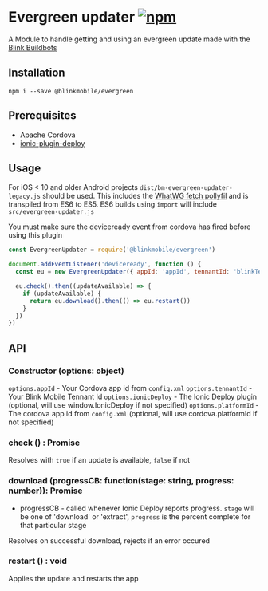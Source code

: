# Evergreen updater [![npm](https://img.shields.io/npm/v/@blinkmobile/evergreen.svg?maxAge=2592000)](https://www.npmjs.com/package/@blinkmobile/evergreen)

A Module to handle getting and using an evergreen update made with the [Blink Buildbots](https://github.com/blinkmobile/buildbot-cli)

## Installation

`npm i --save @blinkmobile/evergreen`

## Prerequisites

- Apache Cordova
- [ionic-plugin-deploy](https://www.npmjs.com/package/ionic-plugin-deploy)

## Usage

For iOS < 10 and older Android projects `dist/bm-evergreen-updater-legacy.js` should be used. This includes the [WhatWG fetch pollyfil](https://github.com/github/fetch) and is transpiled from ES6 to ES5. ES6 builds using `import` will include `src/evergreen-updater.js`

You must make sure the deviceready event from cordova has fired before using this plugin

```javascript
const EvergreenUpdater = require('@blinkmobile/evergreen')

document.addEventListener('deviceready', function () {
  const eu = new EvergreenUpdater({ appId: 'appId', tennantId: 'blinkTennantId' })

  eu.check().then((updateAvailable) => {
    if (updateAvailable) {
      return eu.download().then(() => eu.restart())
    }
  })
})
```

## API

### Constructor (options: object)

`options.appId` - Your Cordova app id from `config.xml`
`options.tennantId` - Your Blink Mobile Tennant Id
`options.ionicDeploy` - The Ionic Deploy plugin (optional, will use window.IonicDeploy if not specified)
`options.platformId` - The cordova app id from `config.xml` (optional, will use cordova.platformId if not specified)


### check () : Promise<boolean>

Resolves with `true` if an update is available, `false` if not

### download (progressCB: function(stage: string, progress: number)): Promise<void>

- progressCB - called whenever Ionic Deploy reports progress. `stage` will be one of 'download' or 'extract', `progress` is the percent complete for that particular stage

Resolves on successful download, rejects if an error occured

### restart () : void

Applies the update and restarts the app
